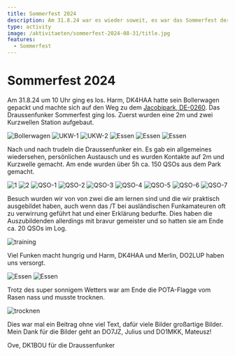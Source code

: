 ```yaml
---
title: Sommerfest 2024
description: Am 31.8.24 war es wieder soweit, es war das Sommerfest der Draussenfunker
type: activity
image: /aktivitaeten/sommerfest-2024-08-31/title.jpg
features:
  - Sommerfest
---
```


# Sommerfest 2024
Am 31.8.24 um 10 Uhr ging es los. Harm, DK4HAA hatte sein Bollerwagen gepackt und machte sich auf den Weg zu dem [Jacobipark, DE-0260](https://pota.app/#/park/DE-0260). Das Draussenfunker Sommerfest ging los. Zuerst wurden eine 2m und zwei Kurzwellen Station aufgebaut.

![Bollerwagen](/aktivitaeten/sommerfest-2024-08-31/bollerwagen.jpg)
![UKW-1](/aktivitaeten/sommerfest-2024-08-31/UKW-1.jpg)
![UKW-2](/aktivitaeten/sommerfest-2024-08-31/UKW-2.jpg)
![Essen](/aktivitaeten/sommerfest-2024-08-31/KW-1.jpg)
![Essen](/aktivitaeten/sommerfest-2024-08-31/KW-2.jpg)
![Essen](/aktivitaeten/sommerfest-2024-08-31/KW-3.jpg)

Nach und nach trudeln die Draussenfunker ein. Es gab ein allgemeines wiedersehen,  persönlichen Austausch und es wurden Kontakte auf 2m und Kurzwelle gemacht. Am ende wurden über 5h ca. 150 QSOs aus dem Park gemacht.

![1](/aktivitaeten/sommerfest-2024-08-31/1.jpg)
![2](/aktivitaeten/sommerfest-2024-08-31/2.jpg)
![QSO-1](/aktivitaeten/sommerfest-2024-08-31/QSO-1.jpg)
![QSO-2](/aktivitaeten/sommerfest-2024-08-31/QSO-2.jpg)
![QSO-3](/aktivitaeten/sommerfest-2024-08-31/QSO-3.jpg)
![QSO-4](/aktivitaeten/sommerfest-2024-08-31/QSO-4.jpg)
![QSO-5](/aktivitaeten/sommerfest-2024-08-31/QSO-5.jpg)
![QSO-6](/aktivitaeten/sommerfest-2024-08-31/QSO-6.jpg)
![QSO-7](/aktivitaeten/sommerfest-2024-08-31/QSO-7.jpg)

Besuch wurden wir von von zwei die am lernen sind und die wir praktisch ausgebildet haben, auch wenn das /T bei ausländischen Funkamateuren oft zu verwirrung geführt hat und einer Erklärung bedurfte. Dies haben die Auszubildenden allerdings mit bravur gemeister und so hatten sie am Ende ca. 20 QSOs im Log.

![training](/aktivitaeten/sommerfest-2024-08-31/training.jpg)

Viel Funken macht hungrig und Harm, DK4HAA und Merlin, DO2LUP haben uns versorgt.

![Essen](/aktivitaeten/sommerfest-2024-08-31/essen-1.jpg)
![Essen](/aktivitaeten/sommerfest-2024-08-31/essen-2.jpg)

Trotz des super sonnigem Wetters war am Ende die POTA-Flagge vom Rasen nass und musste trocknen.

![trocknen](/aktivitaeten/sommerfest-2024-08-31/trocknen.jpg)

Dies war mal ein Beitrag ohne viel Text, dafür viele Bilder großartige Bilder. Mein Dank für die Bilder geht an DO7JZ, Julius und DO1MKK, Mateusz!

Ove, DK1BOU für die Draussenfunker
